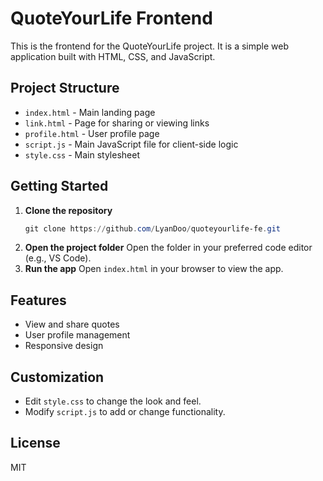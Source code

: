# QuoteYourLife Frontend

This is the frontend for the QuoteYourLife project. It is a simple web application built with HTML, CSS, and JavaScript.

## Project Structure

- `index.html` - Main landing page
- `link.html` - Page for sharing or viewing links
- `profile.html` - User profile page
- `script.js` - Main JavaScript file for client-side logic
- `style.css` - Main stylesheet

## Getting Started

1. **Clone the repository**
   ```powershell
   git clone https://github.com/LyanDoo/quoteyourlife-fe.git
   ```
2. **Open the project folder**
   Open the folder in your preferred code editor (e.g., VS Code).
3. **Run the app**
   Open `index.html` in your browser to view the app.

## Features
- View and share quotes
- User profile management
- Responsive design

## Customization
- Edit `style.css` to change the look and feel.
- Modify `script.js` to add or change functionality.

## License
MIT
